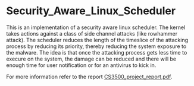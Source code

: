 # Security_Aware_Linux_Scheduler

This is an implementation of a security aware linux scheduler.
The kernel takes actions against a class of side channel attacks (like rowhammer attack).
The scheduler reduces the length of the timeslice of the attacking process by reducing its priority, thereby reducing the system exposure to the malware. The idea is that once the attacking process gets less time to execure on the system, the damage can be reduced and there will be enough time for user notification or for an antivirus to kick in.

For more information refer to the report [CS3500_project_report.pdf](https://github.com/sarthak-kaps/Security_Aware_Linux_Scheduler_CS3500/blob/main/CS3500_Project_Report.pdf).
